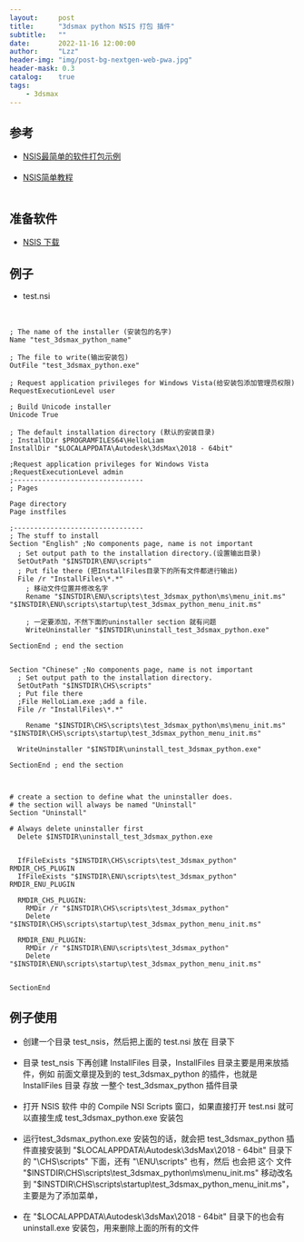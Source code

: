 ```yaml
---
layout:     post
title:      "3dsmax python NSIS 打包 插件"
subtitle:   ""
date:       2022-11-16 12:00:00
author:     "Lzz"
header-img: "img/post-bg-nextgen-web-pwa.jpg"
header-mask: 0.3
catalog:    true
tags:
    - 3dsmax
---
```

## 参考
- [NSIS最简单的软件打包示例](https://zhuanlan.zhihu.com/p/161378184)
<br><br>
- [NSIS简单教程](https://blog.csdn.net/sunny_98_98/article/details/123015942)
<br><br>

## 准备软件
- [NSIS 下载](https://nsis.sourceforge.io/Download)

## 例子
- test.nsi
<br>

```nsi
; The name of the installer (安装包的名字)
Name "test_3dsmax_python_name"

; The file to write(输出安装包)
OutFile "test_3dsmax_python.exe"

; Request application privileges for Windows Vista(给安装包添加管理员权限)
RequestExecutionLevel user

; Build Unicode installer
Unicode True

; The default installation directory (默认的安装目录)
; InstallDir $PROGRAMFILES64\HelloLiam
InstallDir "$LOCALAPPDATA\Autodesk\3dsMax\2018 - 64bit"

;Request application privileges for Windows Vista
;RequestExecutionLevel admin
;--------------------------------
; Pages

Page directory
Page instfiles

;--------------------------------
; The stuff to install
Section "English" ;No components page, name is not important
  ; Set output path to the installation directory.(设置输出目录)
  SetOutPath "$INSTDIR\ENU\scripts"
  ; Put file there (把InstallFiles目录下的所有文件都进行输出)
  File /r "InstallFiles\*.*"
    ; 移动文件位置并修改名字
    Rename "$INSTDIR\ENU\scripts\test_3dsmax_python\ms\menu_init.ms" "$INSTDIR\ENU\scripts\startup\test_3dsmax_python_menu_init.ms"

    ; 一定要添加，不然下面的uninstaller section 就有问题
    WriteUninstaller "$INSTDIR\uninstall_test_3dsmax_python.exe"

SectionEnd ; end the section


Section "Chinese" ;No components page, name is not important
  ; Set output path to the installation directory.
  SetOutPath "$INSTDIR\CHS\scripts"
  ; Put file there
  ;File HelloLiam.exe ;add a file.
  File /r "InstallFiles\*.*"

    Rename "$INSTDIR\CHS\scripts\test_3dsmax_python\ms\menu_init.ms" "$INSTDIR\CHS\scripts\startup\test_3dsmax_python_menu_init.ms"
  
  WriteUninstaller "$INSTDIR\uninstall_test_3dsmax_python.exe"

SectionEnd ; end the section



# create a section to define what the uninstaller does.
# the section will always be named "Uninstall"
Section "Uninstall"
 
# Always delete uninstaller first
  Delete $INSTDIR\uninstall_test_3dsmax_python.exe

 
  IfFileExists "$INSTDIR\CHS\scripts\test_3dsmax_python" RMDIR_CHS_PLUGIN
  IfFileExists "$INSTDIR\ENU\scripts\test_3dsmax_python" RMDIR_ENU_PLUGIN

  RMDIR_CHS_PLUGIN:
    RMDir /r "$INSTDIR\CHS\scripts\test_3dsmax_python"
    Delete "$INSTDIR\CHS\scripts\startup\test_3dsmax_python_menu_init.ms"

  RMDIR_ENU_PLUGIN:
    RMDir /r "$INSTDIR\ENU\scripts\test_3dsmax_python"
    Delete "$INSTDIR\ENU\scripts\startup\test_3dsmax_python_menu_init.ms"
 

SectionEnd
```

## 例子使用

- 创建一个目录 test_nsis，然后把上面的 test.nsi 放在 目录下
<br><br>
- 目录 test_nsis 下再创建  InstallFiles 目录，InstallFiles 目录主要是用来放插件，例如 前面文章提及到的 test_3dsmax_python 的插件，也就是  InstallFiles 目录 存放 一整个 test_3dsmax_python 插件目录
<br><br>
- 打开  NSIS 软件 中的 Compile NSI Scripts 窗口，如果直接打开 test.nsi 就可以直接生成 test_3dsmax_python.exe 安装包
<br><br>
- 运行test_3dsmax_python.exe 安装包的话，就会把 test_3dsmax_python 插件直接安装到  "$LOCALAPPDATA\Autodesk\3dsMax\2018 - 64bit" 目录下的  "\CHS\scripts" 下面，还有 "\ENU\scripts" 也有，然后 也会把 这个 文件 "$INSTDIR\CHS\scripts\test_3dsmax_python\ms\menu_init.ms" 移动改名到 "$INSTDIR\CHS\scripts\startup\test_3dsmax_python_menu_init.ms"，主要是为了添加菜单，
<br><br>
- 在 "$LOCALAPPDATA\Autodesk\3dsMax\2018 - 64bit" 目录下的也会有 uninstall.exe  安装包，用来删除上面的所有的文件






